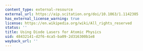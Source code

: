 ```yaml
---
content_type: external-resource
external_url: https://aip.scitation.org/doi/10.1063/1.1142305
has_external_license_warning: true
license: https://en.wikipedia.org/wiki/All_rights_reserved
status: ''
title: Using Diode Lasers for Atomic Physics
uid: 48432141-d2f6-4ca5-ba09-2d316300b1e8
wayback_url: ''
---
```

